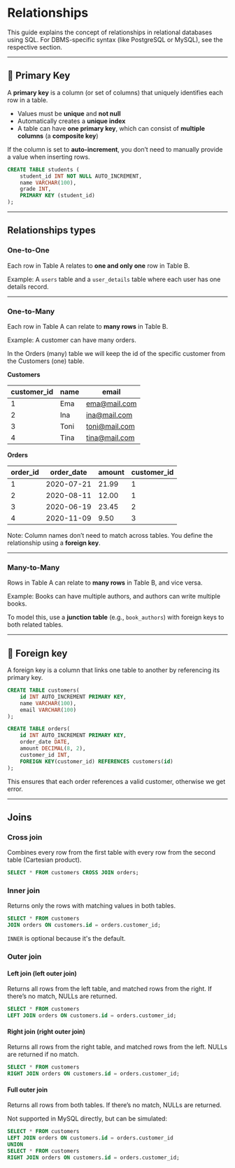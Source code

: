 # Relationships

This guide explains the concept of relationships in relational databases using SQL. For DBMS-specific syntax (like PostgreSQL or MySQL), see the respective section.

---

## 🔑 Primary Key

A **primary key** is a column (or set of columns) that uniquely identifies each row in a table.

- Values must be **unique** and **not null**
- Automatically creates a **unique index**
- A table can have **one primary key**, which can consist of **multiple columns** (a **composite key**)

If the column is set to **auto-increment**, you don’t need to manually provide a value when inserting rows.

```sql
CREATE TABLE students (
    student_id INT NOT NULL AUTO_INCREMENT,
    name VARCHAR(100),
    grade INT,
    PRIMARY KEY (student_id)
);
```

---

## Relationships types

### One-to-One

Each row in Table A relates to **one and only one** row in Table B.

Example: A `users` table and a `user_details` table where each user has one details record.

---

### One-to-Many

Each row in Table A can relate to **many rows** in Table B.

Example: A customer can have many orders.

In the Orders (many) table we will keep the id of the specific customer from the Customers (one) table.

**Customers**

| customer_id | name | email         |
| ----------- | ---- | ------------- |
| 1           | Ema  | ema@mail.com  |
| 2           | Ina  | ina@mail.com  |
| 3           | Toni | toni@mail.com |
| 4           | Tina | tina@mail.com |

**Orders**

| order_id | order_date | amount | customer_id |
| -------- | ---------- | ------ | ----------- |
| 1        | 2020-07-21 | 21.99  | 1           |
| 2        | 2020-08-11 | 12.00  | 1           |
| 3        | 2020-06-19 | 23.45  | 2           |
| 4        | 2020-11-09 | 9.50   | 3           |

Note: Column names don’t need to match across tables. You define the relationship using a **foreign key**.

---

### Many-to-Many

Rows in Table A can relate to **many rows** in Table B, and vice versa.

Example: Books can have multiple authors, and authors can write multiple books.

To model this, use a **junction table** (e.g., `book_authors`) with foreign keys to both related tables.

---

## 🔑 Foreign key

A foreign key is a column that links one table to another by referencing its primary key.

```sql
CREATE TABLE customers(
    id INT AUTO_INCREMENT PRIMARY KEY,
    name VARCHAR(100),
    email VARCHAR(100)
);

CREATE TABLE orders(
    id INT AUTO_INCREMENT PRIMARY KEY,
    order_date DATE,
    amount DECIMAL(8, 2),
    customer_id INT,
    FOREIGN KEY(customer_id) REFERENCES customers(id)
);
```

This ensures that each order references a valid customer, otherwise we get error.

---

## Joins

### Cross join

Combines every row from the first table with every row from the second table (Cartesian product).

```sql
SELECT * FROM customers CROSS JOIN orders;
```

### Inner join

Returns only the rows with matching values in both tables.

```sql
SELECT * FROM customers
JOIN orders ON customers.id = orders.customer_id;
```

`INNER` is optional because it's the default.

### Outer join

#### Left join (left outer join)

Returns all rows from the left table, and matched rows from the right. If there’s no match, NULLs are returned.

```sql
SELECT * FROM customers
LEFT JOIN orders ON customers.id = orders.customer_id;
```

#### Right join (right outer join)

Returns all rows from the right table, and matched rows from the left. NULLs are returned if no match.

```sql
SELECT * FROM customers
RIGHT JOIN orders ON customers.id = orders.customer_id;
```

#### Full outer join

Returns all rows from both tables. If there’s no match, NULLs are returned.

Not supported in MySQL directly, but can be simulated:

```sql
SELECT * FROM customers
LEFT JOIN orders ON customers.id = orders.customer_id
UNION
SELECT * FROM customers
RIGHT JOIN orders ON customers.id = orders.customer_id;
```
